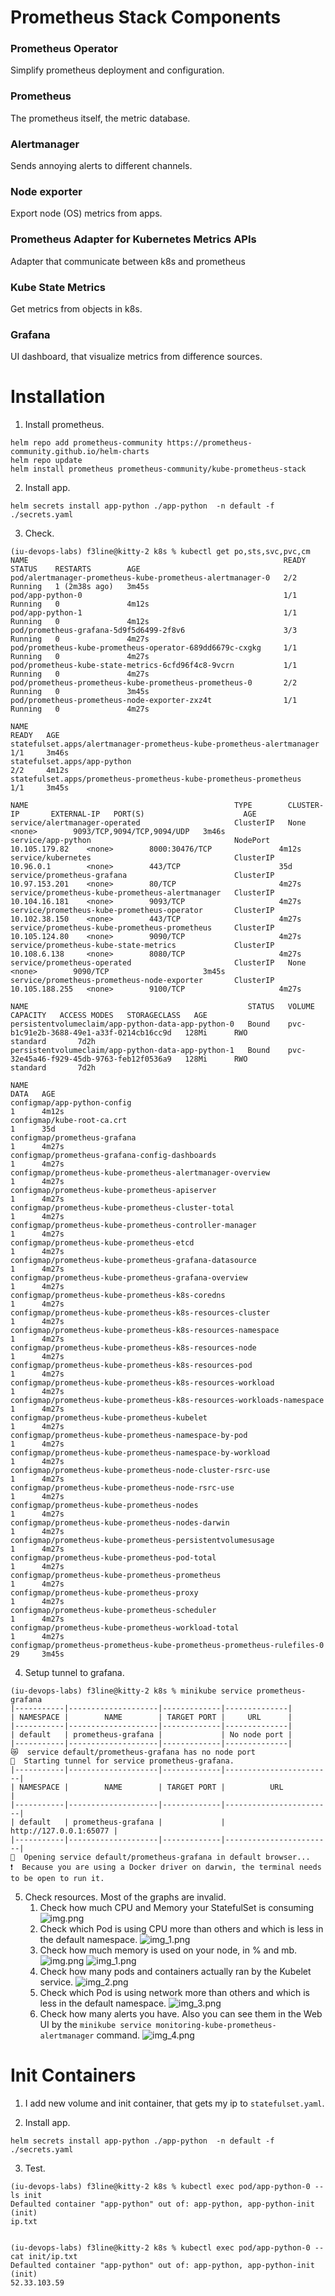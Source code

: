 # Prometheus Stack Components

### Prometheus Operator
Simplify prometheus deployment and configuration.

### Prometheus
The prometheus itself, the metric database.

### Alertmanager
Sends annoying alerts to different channels.

### Node exporter
Export node (OS) metrics from apps.

### Prometheus Adapter for Kubernetes Metrics APIs
Adapter that communicate between k8s and prometheus

### Kube State Metrics
Get metrics from objects in k8s.

### Grafana
UI dashboard, that visualize metrics from difference sources.

# Installation

1. Install prometheus.
```shell
helm repo add prometheus-community https://prometheus-community.github.io/helm-charts
helm repo update
helm install prometheus prometheus-community/kube-prometheus-stack
```

2. Install app.
```shell
helm secrets install app-python ./app-python  -n default -f ./secrets.yaml
```

3. Check.
```shell
(iu-devops-labs) f3line@kitty-2 k8s % kubectl get po,sts,svc,pvc,cm
NAME                                                         READY   STATUS    RESTARTS        AGE
pod/alertmanager-prometheus-kube-prometheus-alertmanager-0   2/2     Running   1 (2m38s ago)   3m45s
pod/app-python-0                                             1/1     Running   0               4m12s
pod/app-python-1                                             1/1     Running   0               4m12s
pod/prometheus-grafana-5d9f5d6499-2f8v6                      3/3     Running   0               4m27s
pod/prometheus-kube-prometheus-operator-689dd6679c-cxgkg     1/1     Running   0               4m27s
pod/prometheus-kube-state-metrics-6cfd96f4c8-9vcrn           1/1     Running   0               4m27s
pod/prometheus-prometheus-kube-prometheus-prometheus-0       2/2     Running   0               3m45s
pod/prometheus-prometheus-node-exporter-zxz4t                1/1     Running   0               4m27s

NAME                                                                    READY   AGE
statefulset.apps/alertmanager-prometheus-kube-prometheus-alertmanager   1/1     3m46s
statefulset.apps/app-python                                             2/2     4m12s
statefulset.apps/prometheus-prometheus-kube-prometheus-prometheus       1/1     3m45s

NAME                                              TYPE        CLUSTER-IP       EXTERNAL-IP   PORT(S)                      AGE
service/alertmanager-operated                     ClusterIP   None             <none>        9093/TCP,9094/TCP,9094/UDP   3m46s
service/app-python                                NodePort    10.105.179.82    <none>        8000:30476/TCP               4m12s
service/kubernetes                                ClusterIP   10.96.0.1        <none>        443/TCP                      35d
service/prometheus-grafana                        ClusterIP   10.97.153.201    <none>        80/TCP                       4m27s
service/prometheus-kube-prometheus-alertmanager   ClusterIP   10.104.16.181    <none>        9093/TCP                     4m27s
service/prometheus-kube-prometheus-operator       ClusterIP   10.102.38.150    <none>        443/TCP                      4m27s
service/prometheus-kube-prometheus-prometheus     ClusterIP   10.105.124.80    <none>        9090/TCP                     4m27s
service/prometheus-kube-state-metrics             ClusterIP   10.108.6.138     <none>        8080/TCP                     4m27s
service/prometheus-operated                       ClusterIP   None             <none>        9090/TCP                     3m45s
service/prometheus-prometheus-node-exporter       ClusterIP   10.105.188.255   <none>        9100/TCP                     4m27s

NAME                                                 STATUS   VOLUME                                     CAPACITY   ACCESS MODES   STORAGECLASS   AGE
persistentvolumeclaim/app-python-data-app-python-0   Bound    pvc-b1c91e2b-3688-49e1-a33f-0214cb16cc9d   128Mi      RWO            standard       7d2h
persistentvolumeclaim/app-python-data-app-python-1   Bound    pvc-32e45a46-f929-45db-9763-feb12f0536a9   128Mi      RWO            standard       7d2h

NAME                                                                     DATA   AGE
configmap/app-python-config                                              1      4m12s
configmap/kube-root-ca.crt                                               1      35d
configmap/prometheus-grafana                                             1      4m27s
configmap/prometheus-grafana-config-dashboards                           1      4m27s
configmap/prometheus-kube-prometheus-alertmanager-overview               1      4m27s
configmap/prometheus-kube-prometheus-apiserver                           1      4m27s
configmap/prometheus-kube-prometheus-cluster-total                       1      4m27s
configmap/prometheus-kube-prometheus-controller-manager                  1      4m27s
configmap/prometheus-kube-prometheus-etcd                                1      4m27s
configmap/prometheus-kube-prometheus-grafana-datasource                  1      4m27s
configmap/prometheus-kube-prometheus-grafana-overview                    1      4m27s
configmap/prometheus-kube-prometheus-k8s-coredns                         1      4m27s
configmap/prometheus-kube-prometheus-k8s-resources-cluster               1      4m27s
configmap/prometheus-kube-prometheus-k8s-resources-namespace             1      4m27s
configmap/prometheus-kube-prometheus-k8s-resources-node                  1      4m27s
configmap/prometheus-kube-prometheus-k8s-resources-pod                   1      4m27s
configmap/prometheus-kube-prometheus-k8s-resources-workload              1      4m27s
configmap/prometheus-kube-prometheus-k8s-resources-workloads-namespace   1      4m27s
configmap/prometheus-kube-prometheus-kubelet                             1      4m27s
configmap/prometheus-kube-prometheus-namespace-by-pod                    1      4m27s
configmap/prometheus-kube-prometheus-namespace-by-workload               1      4m27s
configmap/prometheus-kube-prometheus-node-cluster-rsrc-use               1      4m27s
configmap/prometheus-kube-prometheus-node-rsrc-use                       1      4m27s
configmap/prometheus-kube-prometheus-nodes                               1      4m27s
configmap/prometheus-kube-prometheus-nodes-darwin                        1      4m27s
configmap/prometheus-kube-prometheus-persistentvolumesusage              1      4m27s
configmap/prometheus-kube-prometheus-pod-total                           1      4m27s
configmap/prometheus-kube-prometheus-prometheus                          1      4m27s
configmap/prometheus-kube-prometheus-proxy                               1      4m27s
configmap/prometheus-kube-prometheus-scheduler                           1      4m27s
configmap/prometheus-kube-prometheus-workload-total                      1      4m27s
configmap/prometheus-prometheus-kube-prometheus-prometheus-rulefiles-0   29     3m45s
```

4. Setup tunnel to grafana.
```shell
(iu-devops-labs) f3line@kitty-2 k8s % minikube service prometheus-grafana
|-----------|--------------------|-------------|--------------|
| NAMESPACE |        NAME        | TARGET PORT |     URL      |
|-----------|--------------------|-------------|--------------|
| default   | prometheus-grafana |             | No node port |
|-----------|--------------------|-------------|--------------|
😿  service default/prometheus-grafana has no node port
🏃  Starting tunnel for service prometheus-grafana.
|-----------|--------------------|-------------|------------------------|
| NAMESPACE |        NAME        | TARGET PORT |          URL           |
|-----------|--------------------|-------------|------------------------|
| default   | prometheus-grafana |             | http://127.0.0.1:65077 |
|-----------|--------------------|-------------|------------------------|
🎉  Opening service default/prometheus-grafana in default browser...
❗  Because you are using a Docker driver on darwin, the terminal needs to be open to run it.
```
5. Check resources. Most of the graphs are invalid.
    1. Check how much CPU and Memory your StatefulSet is consuming
        ![img.png](images/img_5.png)
    2. Check which Pod is using CPU more than others and which is less in the default namespace.
        ![img_1.png](images/img_6.png)
    3. Check how much memory is used on your node, in % and mb.
        ![img.png](images/img_7.png)
        ![img_1.png](images/img_8.png)
    4. Check how many pods and containers actually ran by the Kubelet service.
        ![img_2.png](images/img_9.png)
    5. Check which Pod is using network more than others and which is less in the default namespace.
        ![img_3.png](images/img_10.png)
    6. Check how many alerts you have. Also you can see them in the Web UI by the `minikube service monitoring-kube-prometheus-alertmanager` command.
        ![img_4.png](images/img_11.png)

# Init Containers

1. I add new volume and init container, that gets my ip to `statefulset.yaml`.

2. Install app.
```shell
helm secrets install app-python ./app-python  -n default -f ./secrets.yaml
```

3. Test.
```shell
(iu-devops-labs) f3line@kitty-2 k8s % kubectl exec pod/app-python-0 -- ls init
Defaulted container "app-python" out of: app-python, app-python-init (init)
ip.txt


(iu-devops-labs) f3line@kitty-2 k8s % kubectl exec pod/app-python-0 -- cat init/ip.txt
Defaulted container "app-python" out of: app-python, app-python-init (init)
52.33.103.59
```
